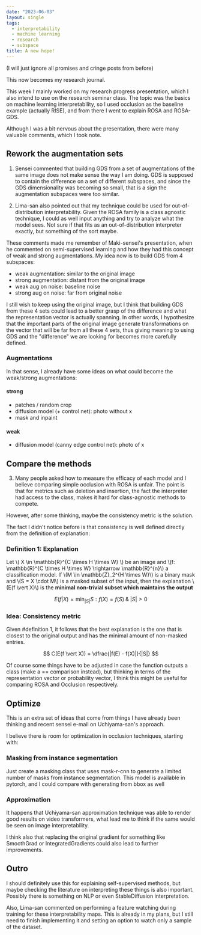 ```yaml
---
date: "2023-06-03"
layout: single
tags:
  - interpretability
  - machine learning
  - research
  - subspace
title: A new hope!
---
```


(I will just ignore all promises and cringe posts from before)

This now becomes my research journal. 

This week I mainly worked on my research progress presentation, which I also intend to use on the research seminar class. The topic was the basics on machine learning interpretability, so I used occlusion as the baseline example (actually RISE), and from there I went to explain ROSA and ROSA-GDS.

Although I was a bit nervous about the presentation, there were many valuable comments, which I took note.

## Rework the augmentation sets

1. Sensei commented that building GDS from a set of augmentations of the same image does not make sense the way I am doing. GDS is supposed to contain the difference on a set of different subspaces, and since the GDS dimensionality was becoming so small, that is a sign the augmentation subspaces were too similar.

2. Lima-san also pointed out that my technique could be used for out-of-distribution interpretability. Given the ROSA family is a class agnostic technique, I could as well input anything and try to analyze what the model sees. Not sure if that fits as an out-of-distribution interpreter exactly, but something of the sort maybe.

These comments made me remember of Maki-sensei's presentation, when he commented on semi-supervised learning and how they had this concept of weak and strong augmentations. My idea now is to build GDS from 4 subspaces:

- weak augmentation: similar to the original image
- strong augmentation: distant from the original image
- weak aug on noise: baseline noise
- strong aug on noise: far from original noise

I still wish to keep using the original image, but I think that building GDS from these 4 sets could lead to a better grasp of the difference and what the representation vector is actually spanning. In other words, I hypothesize that the important parts of the original image generate transformations on the vector that will be far from all these 4 sets, thus giving meaning to using GDS and the "difference" we are looking for becomes more carefully defined.

### Augmentations

In that sense, I already have some ideas on what could become the weak/strong augmentations:

#### strong
  - patches / random crop
  - diffusion model (+ control net): photo without x
  - mask and inpaint

#### weak
  - diffusion model (canny edge control net): photo of x

## Compare the methods

3. Many people asked how to measure the efficacy of each model and I believe comparing simple occlusion with ROSA is unfair. The point is that for metrics such as deletion and insertion, the fact the interpreter had access to the class, makes it hard for class-agnostic methods to compete. 

However, after some thinking, maybe the consistency metric is the solution. 

The fact I didn't notice before is that consistency is well defined directly from the definition of explanation:

### Definition 1: Explanation

Let \\( X \in \mathbb{R}^{C \times H \times W} \\) be an image and \\(f: \mathbb{R}^{C \times H \times W} \rightarrow \mathbb{R}^{n}\\) a classification model. If \\(M \in \mathbb{Z}_2^{H \times W}\\) is a binary mask and \\(S = X \cdot M\\) is a masked subset of the input, then the explanation \\(E(f \vert X)\\) is the **minimal non-trivial subset which maintains the output**

$$ E(f \vert X) = \min_{|S|}{S} : f(X) = f(S) \; \& \; |S| > 0  $$

### Idea: Consistency metric

Given #definition 1, it follows that the best explanation is the one that is closest to the original output and has the minimal amount of non-masked entries.

$$ C(E(f \vert X)) = \dfrac{|f(E) - f(X)|}{|S|} $$

Of course some things have to be adjusted in case the function outputs a class (make a == comparison instead), but thinking in terms of the representation vector or probability vector, I think this might be useful for comparing ROSA and Occlusion respectively.

## Optimize

This is an extra set of ideas that come from things I have already been thinking and recent sensei e-mail on Uchiyama-san's approach.

I believe there is room for optimization in occlusion techniques, starting with:

### Masking from instance segmentation

Just create a masking class that uses mask-r-cnn to generate a limited number of masks from instance segmentation. This model is available in pytorch, and I could compare with generating from bbox as well

### Approximation

It happens that Uchiyama-san approximation technique was able to render good results on video transformers, what lead me to think if the same would be seen on image interpretability.

I think also that replacing the original gradient for something like SmoothGrad or IntegratedGradients could also lead to further improvements.

## Outro

I should definitely use this for explaining self-supervised methods, but maybe checking the literature on interpreting these things is also important. Possibly there is something on NLP or even StableDiffusion interpretation.

Also, Lima-san commented on performing a feature watching during training for these interpretability maps. This is already in my plans, but I still need to finish implementing it and setting an option to watch only a sample of the dataset.

